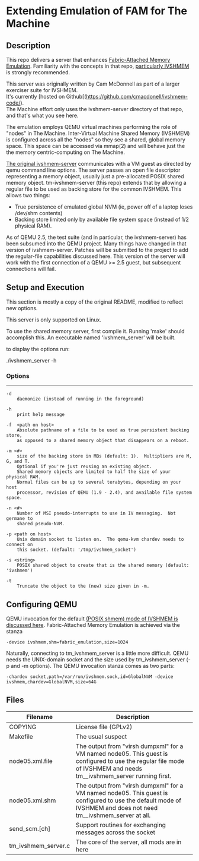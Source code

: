 # Extending Emulation of FAM for The Machine

## Description

This repo delivers a server that enhances [Fabric-Attached Memory Emulation](https://github.com/FabricAttachedMemory/Emulation/).  Familiarity with the concepts in that repo, [particularly  IVSHMEM](https://github.com/FabricAttachedMemory/Emulation/wiki/Emulation-via-Virtual-Machines)
is strongly recommended.

This server was originally written by Cam McDonnell as part of a larger exerciser suite for IVSHMEM.  
It's currently [hosted on Github[(https://github.com/cmacdonell/ivshmem-code/).  
The Machine effort only uses the ivshmem-server directory of that repo, and that's what you see here.

The emulation employs QEMU virtual machines performing the role of "nodes" in The Machine.  Inter-Virtual Machine Shared Memory (IVSHMEM) is configured across all the "nodes" so they see a shared, global memory space.  This space can be accessed via mmap(2) and will behave just the the memory centric-computing on The Machine.

[The original ivshmem-server](https://github.com/cmacdonell/ivshmem-code/tree/master/ivshmem-server) communicates with a VM guest as directed by qemu command line options.  The server passes an open file descriptor representing a memory object, usually just a pre-allocated POSIX shared memory object.   tm-ivshmem-server (this repo) extends that by allowing a regular file to be used as backing store for the common IVSHMEM.  This allows two things:

* True persistence of emulated global NVM (ie, power off of a laptop loses /dev/shm contents)
* Backing store limited only by available file system space (instead of 1/2 physical RAM).

As of QEMU 2.5, the test suite (and in particular, the ivshmem-server) has been subsumed into the QEMU project.
Many things have changed in that version of ivshmem-server.  Patches will be submitted to the project to add 
the regular-file capabilities discussed here.   This version of the server will work with the first
connection of a QEMU >= 2.5 guest, but subsequent connections will fail.

## Setup and Execution

This section is mostly a copy of the original README, modified to reflect new options.

This server is only supported on Linux.

To use the shared memory server, first compile it.  Running 'make' should
accomplish this.  An executable named 'ivshmem_server' will be built.

to display the options run:

./ivshmem_server -h

### Options
-------

    -d	
    	daemonize (instead of running in the foreground)

    -h  
        print help message

    -f	<path on host>
    	Absolute pathname of a file to be used as true persistent backing store,
        as opposed to a shared memory object that disappears on a reboot.

    -m <#>
        size of the backing store in MBs (default: 1).  Multipliers are M, G, and T.
        Optional if you're just reusing an existing object.
        Shared memory objects are limited to half the size of your physical RAM.
        Normal files can be up to several terabytes, depending on your host
        processor, revision of QEMU (1.9 - 2.4), and available file system space.

    -n <#>
        Number of MSI pseudo-interrupts to use in IV messaging.  Not germane to
        shared pseudo-NVM.

    -p <path on host>
        Unix domain socket to listen on.  The qemu-kvm chardev needs to connect on
        this socket. (default: '/tmp/ivshmem_socket')

    -s <string>
        POSIX shared object to create that is the shared memory (default: 'ivshmem')

    -t
        Truncate the object to the (new) size given in -m.

## Configuring QEMU

QEMU invocation for the default [(POSIX shmem) mode of IVSHMEM is discussed here]( 
https://github.com/FabricAttachedMemory/Emulation/blob/master/README.md#ivshmem-connectivity-between-all-vms).
Fabric-Attached Memory Emulation is achieved via the stanza

    -device ivshmem,shm=fabric_emulation,size=1024
    
Naturally, connecting to tm_ivshmem_server is a little more difficult.  QEMU needs the UNIX-domain socket and the size used by tm_ivshmem_server (-p and -m options).  The QEMU invocation stanza comes as two parts:

    -chardev socket,path=/var/run/ivshmem.sock,id=GlobalNVM -device ivshmem,chardev=GlobalNVM,size=64G 

## Files

| Filename | Description |
|----------|-------------|
| COPYING | License file (GPLv2) |
| Makefile | The usual suspect |
| node05.xml.file | The output from "virsh dumpxml" for a VM named node05.  This guest is configured to use the regular file mode of IVSHMEM and needs tm__ivshmem_server running first. |
| node05.xml.shm | The output from "virsh dumpxml" for a VM named node05.  This guest is configured to use the default mode of IVSHMEM and does not need tm__ivshmem_server at all. |
| send_scm.[ch] | Support routines for exchanging messages across the socket | 
| tm_ivshmem_server.c | The core of the server, all mods are in here |

